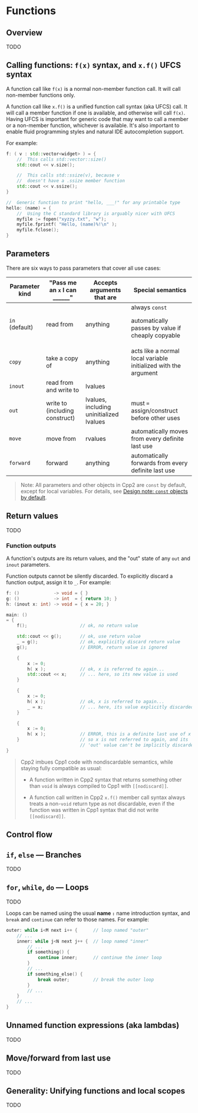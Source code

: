 
# Functions

## Overview

TODO

## Calling functions: `f(x)` syntax, and `x.f()` UFCS syntax

A function call like `f(x)` is a normal non-member function call. It will call non-member functions only.

A function call like `x.f()` is a unified function call syntax (aka UFCS) call. It will call a member function if one is available, and otherwise will call `f(x)`. Having UFCS is important for generic code that may want to call a member or a non-member function, whichever is available. It's also important to enable fluid programming styles and natural IDE autocompletion support.

For example:

``` cpp title="Example: Function calls"
f: ( v : std::vector<widget> ) = {
    //  This calls std::vector::size()
    std::cout << v.size();

    //  This calls std::ssize(v), because v
    //  doesn't have a .ssize member function
    std::cout << v.ssize();
}

//  Generic function to print "hello, ___!" for any printable type
hello: (name) = {
    //  Using the C standard library is arguably nicer with UFCS
    myfile := fopen("xyzzy.txt", "w");
    myfile.fprintf( "Hello, (name)%!\n" );
    myfile.fclose();
}
```


## Parameters

There are six ways to pass parameters that cover all use cases:

| Parameter kind | "Pass me an `x` I can ______" | Accepts arguments that are | Special semantics |
|---|---|---|---|
| `in` (default) | read from | anything | always `const`<p>automatically passes by value if cheaply copyable |
| `copy` | take a copy of | anything | acts like a normal local variable initialized with the argument |
| `inout` | read from and write to | lvalues | |
| `out` | write to (including construct) | lvalues, including uninitialized lvalues | must `=` assign/construct before other uses |
| `move` | move from | rvalues | automatically moves from every definite last use |
| `forward` | forward | anything | automatically forwards from every definite last use |



> Note: All parameters and other objects in Cpp2 are `const` by default, except for local variables. For details, see [Design note: `const` objects by default](https://github.com/hsutter/cppfront/wiki/Design-note%3A-const-objects-by-default).


## Return values

TODO


### Function outputs

A function's outputs are its return values, and the "out" state of any `out` and `inout` parameters.

Function outputs cannot be silently discarded. To explicitly discard a function output, assign it to `_`. For example:

``` cpp title="Example: No silent discard"
f: ()             -> void = { }
g: ()             -> int  = { return 10; }
h: (inout x: int) -> void = { x = 20; }

main: ()
= {
    f();                    // ok, no return value

    std::cout << g();       // ok, use return value
    _ = g();                // ok, explicitly discard return value
    g();                    // ERROR, return value is ignored

    {
        x := 0;
        h( x );             // ok, x is referred to again...
        std::cout << x;     // ... here, so its new value is used
    }

    {
        x := 0;
        h( x );             // ok, x is referred to again...
        _ = x;              // ... here, its value explicitly discarded
    }

    {
        x := 0;
        h( x );             // ERROR, this is a definite last use of x
    }                       // so x is not referred to again, and its
                            // 'out' value can't be implicitly discarded
}
```

> Cpp2 imbues Cpp1 code with nondiscardable semantics, while staying fully compatible as usual:
>
> - A function written in Cpp2 syntax that returns something other than `void` is always compiled to Cpp1 with `[[nodiscard]]`.
>
> - A function call written in Cpp2 `x.f()` member call syntax always treats a non-`void` return type as not discardable, even if the function was written in Cpp1 syntax that did not write `[[nodiscard]]`.


## Control flow

## `if`, `else` — Branches

TODO

## `for`, `while`, `do` — Loops

TODO

Loops can be named using the usual **name `:`** name introduction syntax, and `break` and `continue` can refer to those names. For example:

``` cpp title="Example: Writing a simple type"
outer: while i<M next i++ {      // loop named "outer"
    // ...
    inner: while j<N next j++ {  // loop named "inner"
        // ...
        if something() {
            continue inner;      // continue the inner loop
        }
        // ...
        if something_else() {
            break outer;         // break the outer loop
        }
        // ...
    }
    // ...
}
```

## Unnamed function expressions (aka lambdas)

TODO

## Move/forward from last use

TODO

## Generality: Unifying functions and local scopes

TODO

